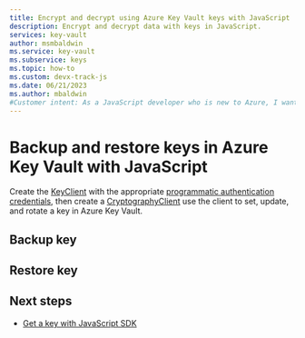 ```yaml
---
title: Encrypt and decrypt using Azure Key Vault keys with JavaScript
description: Encrypt and decrypt data with keys in JavaScript. 
services: key-vault
author: msmbaldwin
ms.service: key-vault
ms.subservice: keys
ms.topic: how-to
ms.custom: devx-track-js
ms.date: 06/21/2023
ms.author: mbaldwin
#Customer intent: As a JavaScript developer who is new to Azure, I want to encrypt and decrypt data using a key to the Key Vault with the SDK.
---
```


# Backup and restore keys in Azure Key Vault with JavaScript

Create the [KeyClient](/javascript/api/@azure/keyvault-keys/keyclient) with the appropriate [programmatic authentication credentials](javascript-developer-guide-get-started.md#authorize-access-and-connect-to-key-vault), then create a [CryptographyClient](/javascript/api/@azure/keyvault-keys/cryptographyclient) use the client to set, update, and rotate a key in Azure Key Vault.

## Backup key

## Restore key

## Next steps

* [Get a key with JavaScript SDK](javascript-developer-guide-get-key.md)